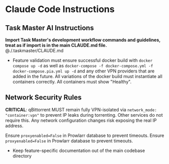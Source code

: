 # Claude Code Instructions

## Task Master AI Instructions
**Import Task Master's development workflow commands and guidelines, treat as if import is in the main CLAUDE.md file.**
@./.taskmaster/CLAUDE.md
- Feature validation must ensure successful docker build with `docker compose up -d` as well as `docker-compose -f docker-compose.yml -f docker-compose.pia.yml up -d` and any other VPN providers that are added in the future. All variations of the docker build must instantiate all containers correctly. All containers must show "Healthy".

## Network Security Rules
**CRITICAL**: qBittorrent MUST remain fully VPN-isolated via `network_mode: "container:vpn"` to prevent IP leaks during torrenting. Other services do not require this. Any network configuration changes risk exposing the real IP address.

Ensure `proxyenabled=False` in Prowlarr database to prevent timeouts.
Ensure `proxyenabled=False` in Prowlarr database to prevent timeouts.
- Keep feature-specific documentation out of the main codebase directory